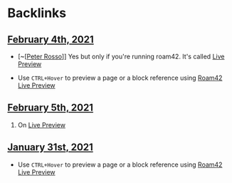 
# Backlinks
## [February 4th, 2021](<February 4th, 2021.md>)
- [~[[Peter Rosso](<~[[Peter Rosso.md>)]] Yes but only if you're running roam42. It's called [Live Preview](<Live Preview.md>)

- Use `CTRL+Hover` to preview a page or a block reference using [Roam42](<Roam42.md>) [Live Preview](<Live Preview.md>)

## [February 5th, 2021](<February 5th, 2021.md>)
1. On [Live Preview](<Live Preview.md>)

## [January 31st, 2021](<January 31st, 2021.md>)
- Use `CTRL+Hover` to preview a page or a block reference using [Roam42](<Roam42.md>) [Live Preview](<Live Preview.md>)

